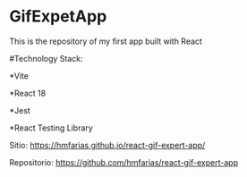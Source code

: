 # GifExpetApp

This is the repository of my first app built with React


#Technology Stack:

*Vite

*React 18

*Jest

*React Testing Library


Sitio: https://hmfarias.github.io/react-gif-expert-app/

Repositorio: https://github.com/hmfarias/react-gif-expert-app
